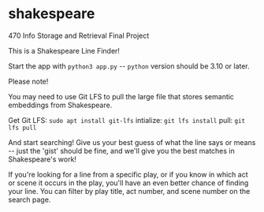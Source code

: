 # shakespeare
470 Info Storage and Retrieval Final Project

This is a Shakespeare Line Finder!

Start the app with `python3 app.py` -- `python` version should be 3.10 or later.

Please note!

You may need to use Git LFS to pull the large file that stores semantic embeddings from Shakespeare. 

Get Git LFS:
`sudo apt install git-lfs`
intialize:
`git lfs install`
pull:
`git lfs pull`

And start searching! Give us your best guess of what the line says or means -- just the 'gist' should be fine, and we'll give you the best matches in Shakespeare's work!

If you're looking for a line from a specific play, or if you know in which act or scene it occurs in the play, you'll have an even better chance of finding your line. You can filter by play title, act number, and scene number on the search page.

